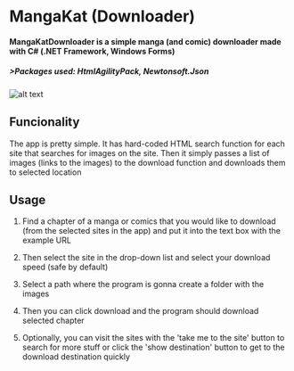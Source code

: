 # MangaKat (Downloader)

#### MangaKatDownloader is a simple manga (and comic) downloader made with C# (.NET Framework, Windows Forms)

##### >Packages used: HtmlAgilityPack, Newtonsoft.Json

![alt text](https://github.com/vojjtar/MangaKaWinFormDownloader/blob/master/MangaKaDownloader/Resources/readmepic.PNG?raw=true)

## Funcionality
The app is pretty simple. It has hard-coded HTML search function for each site that searches for images on the site. Then it simply passes a list of images (links to the images) to the download function and downloads them to selected location

## Usage

1. Find a chapter of a manga or comics that you would like to download (from the selected sites in the app) and put it into the text box with the example URL
2. Then select the site in the drop-down list and select your download speed (safe by default)
3. Select a path where the program is gonna create a folder with the images
4. Then you can click download and the program should download selected chapter

5. Optionally, you can visit the sites with the 'take me to the site' button to search for more stuff or click the 'show destination' button to get to the download destination quickly
